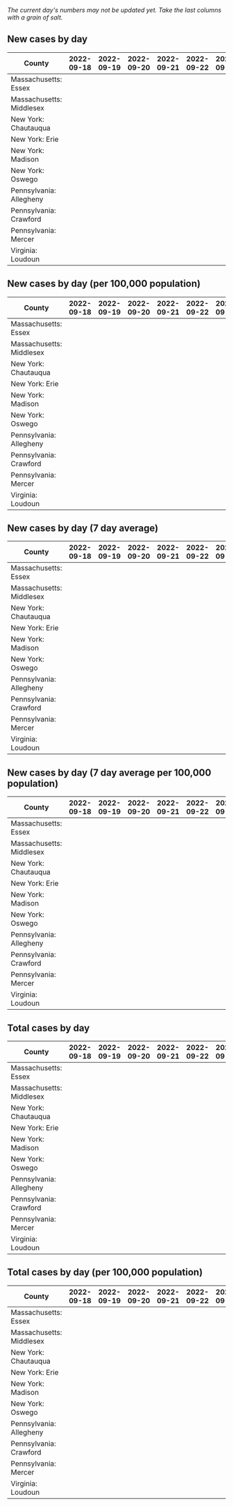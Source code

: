 _The current day's numbers may not be updated yet. Take the last columns with a grain of salt._
## New cases by day

| County | 2022-09-18 | 2022-09-19 | 2022-09-20 | 2022-09-21 | 2022-09-22 | 2022-09-23 | 2022-09-24 |
| --- | --- | --- | --- | --- | --- | --- | --- |
| Massachusetts: Essex |  |  |  |  |  |  |  |
| Massachusetts: Middlesex |  |  |  |  |  |  |  |
| New York: Chautauqua |  |  |  |  |  |  |  |
| New York: Erie |  |  |  |  |  |  |  |
| New York: Madison |  |  |  |  |  |  |  |
| New York: Oswego |  |  |  |  |  |  |  |
| Pennsylvania: Allegheny |  |  |  |  |  |  |  |
| Pennsylvania: Crawford |  |  |  |  |  |  |  |
| Pennsylvania: Mercer |  |  |  |  |  |  |  |
| Virginia: Loudoun |  |  |  |  |  |  |  |

## New cases by day (per 100,000 population)

| County | 2022-09-18 | 2022-09-19 | 2022-09-20 | 2022-09-21 | 2022-09-22 | 2022-09-23 | 2022-09-24 |
| --- | --- | --- | --- | --- | --- | --- | --- |
| Massachusetts: Essex |  |  |  |  |  |  |  |
| Massachusetts: Middlesex |  |  |  |  |  |  |  |
| New York: Chautauqua |  |  |  |  |  |  |  |
| New York: Erie |  |  |  |  |  |  |  |
| New York: Madison |  |  |  |  |  |  |  |
| New York: Oswego |  |  |  |  |  |  |  |
| Pennsylvania: Allegheny |  |  |  |  |  |  |  |
| Pennsylvania: Crawford |  |  |  |  |  |  |  |
| Pennsylvania: Mercer |  |  |  |  |  |  |  |
| Virginia: Loudoun |  |  |  |  |  |  |  |

## New cases by day (7 day average)

| County | 2022-09-18 | 2022-09-19 | 2022-09-20 | 2022-09-21 | 2022-09-22 | 2022-09-23 | 2022-09-24 |
| --- | --- | --- | --- | --- | --- | --- | --- |
| Massachusetts: Essex |  |  |  |  |  |  |  |
| Massachusetts: Middlesex |  |  |  |  |  |  |  |
| New York: Chautauqua |  |  |  |  |  |  |  |
| New York: Erie |  |  |  |  |  |  |  |
| New York: Madison |  |  |  |  |  |  |  |
| New York: Oswego |  |  |  |  |  |  |  |
| Pennsylvania: Allegheny |  |  |  |  |  |  |  |
| Pennsylvania: Crawford |  |  |  |  |  |  |  |
| Pennsylvania: Mercer |  |  |  |  |  |  |  |
| Virginia: Loudoun |  |  |  |  |  |  |  |

## New cases by day (7 day average per 100,000 population)

| County | 2022-09-18 | 2022-09-19 | 2022-09-20 | 2022-09-21 | 2022-09-22 | 2022-09-23 | 2022-09-24 |
| --- | --- | --- | --- | --- | --- | --- | --- |
| Massachusetts: Essex |  |  |  |  |  |  |  |
| Massachusetts: Middlesex |  |  |  |  |  |  |  |
| New York: Chautauqua |  |  |  |  |  |  |  |
| New York: Erie |  |  |  |  |  |  |  |
| New York: Madison |  |  |  |  |  |  |  |
| New York: Oswego |  |  |  |  |  |  |  |
| Pennsylvania: Allegheny |  |  |  |  |  |  |  |
| Pennsylvania: Crawford |  |  |  |  |  |  |  |
| Pennsylvania: Mercer |  |  |  |  |  |  |  |
| Virginia: Loudoun |  |  |  |  |  |  |  |

## Total cases by day

| County | 2022-09-18 | 2022-09-19 | 2022-09-20 | 2022-09-21 | 2022-09-22 | 2022-09-23 | 2022-09-24 |
| --- | --- | --- | --- | --- | --- | --- | --- |
| Massachusetts: Essex |  |  |  |  |  |  | 237906 |
| Massachusetts: Middlesex |  |  |  |  |  |  | 403749 |
| New York: Chautauqua |  |  |  |  |  |  | 27460 |
| New York: Erie |  |  |  |  |  |  | 250790 |
| New York: Madison |  |  |  |  |  |  | 15566 |
| New York: Oswego |  |  |  |  |  |  | 31687 |
| Pennsylvania: Allegheny |  |  |  |  |  |  | 316879 |
| Pennsylvania: Crawford |  |  |  |  |  |  | 22820 |
| Pennsylvania: Mercer |  |  |  |  |  |  | 26420 |
| Virginia: Loudoun |  |  |  |  |  |  | 88342 |

## Total cases by day (per 100,000 population)

| County | 2022-09-18 | 2022-09-19 | 2022-09-20 | 2022-09-21 | 2022-09-22 | 2022-09-23 | 2022-09-24 |
| --- | --- | --- | --- | --- | --- | --- | --- |
| Massachusetts: Essex |  |  |  |  |  |  | 30151.6 |
| Massachusetts: Middlesex |  |  |  |  |  |  | 25051.1 |
| New York: Chautauqua |  |  |  |  |  |  | 21638.6 |
| New York: Erie |  |  |  |  |  |  | 27298.3 |
| New York: Madison |  |  |  |  |  |  | 21942.2 |
| New York: Oswego |  |  |  |  |  |  | 25949.8 |
| Pennsylvania: Allegheny |  |  |  |  |  |  | 26058.2 |
| Pennsylvania: Crawford |  |  |  |  |  |  | 26964.8 |
| Pennsylvania: Mercer |  |  |  |  |  |  | 24144.6 |
| Virginia: Loudoun |  |  |  |  |  |  | 21362.4 |
